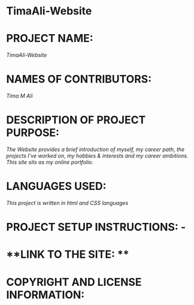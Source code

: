 # TimaAli-Website
# **PROJECT NAME:**
_TimaAli-Website_

# **NAMES OF CONTRIBUTORS:**
_Tima M Ali_

# **DESCRIPTION OF PROJECT PURPOSE:**

_The Website provides a brief introduction of myself, my career path, the projects I've worked on, my hobbies & interests and my career ambitions. This site sits as my online portfolio._

# **LANGUAGES USED:**

_This project is written in html and CSS languages_

 # **PROJECT SETUP INSTRUCTIONS:** - 
 
 
 
 # **LINK TO THE SITE: **
 
 # **COPYRIGHT AND LICENSE INFORMATION:**

